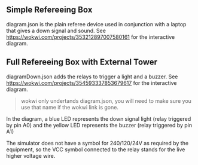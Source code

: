 ## Simple Refereeing Box

diagram.json is the plain referee device used in conjunction with a laptop that gives a down signal and sound.
See https://wokwi.com/projects/353212897007580161 for the interactive diagram.

## Full Refereeing Box with External Tower

diagramDown.json adds the relays to trigger a light and a buzzer.
See https://wokwi.com/projects/354593337853679617 for the interactive diagram.

> wokwi only undertands diagram.json, you will need to make sure you use that name if the wokwi link is gone.

In the diagram, a blue LED represents the down signal light (relay triggered by pin A0) and the yellow LED represents the buzzer (relay triggered by pin A1)

The simulator does not have a symbol for 240/120/24V as required by the equipment, so the VCC symbol connected to the relay stands for the live higher voltage wire.